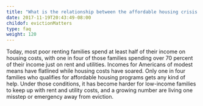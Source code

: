 ```yaml
---
title: "What is the relationship between the affordable housing crisis and the eviction epidemic?"
date: 2017-11-19T20:43:49-08:00
childof: evictionMatters
type: faq
weight: 120
---
```

Today, most poor renting families spend at least half of their income on housing costs, with one in four of those families spending over 70 percent of their income just on rent and utilities. Incomes for Americans of modest means have flatlined while housing costs have soared. Only one in four families who qualifies for affordable housing programs gets any kind of help. Under those conditions, it has become harder for low-income families to keep up with rent and utility costs, and a growing number are living one misstep or emergency away from eviction. 